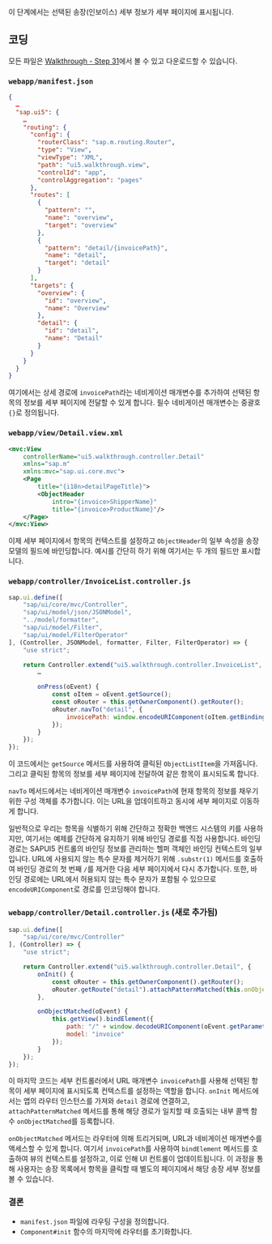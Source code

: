 이 단계에서는 선택된 송장(인보이스) 세부 정보가 세부 페이지에 표시됩니다.

## 코딩
모든 파일은 [Walkthrough - Step 31](https://sapui5.hana.ondemand.com/)에서 볼 수 있고 다운로드할 수 있습니다.

### `webapp/manifest.json`
```json
{
  …
  "sap.ui5": {
    …
    "routing": {
      "config": {
        "routerClass": "sap.m.routing.Router",
        "type": "View",
        "viewType": "XML",
        "path": "ui5.walkthrough.view",
        "controlId": "app",
        "controlAggregation": "pages"
      },
      "routes": [
        {
          "pattern": "",
          "name": "overview",
          "target": "overview"
        },
        {
          "pattern": "detail/{invoicePath}",
          "name": "detail",
          "target": "detail"
        }
      ],
      "targets": {
        "overview": {
          "id": "overview",
          "name": "Overview"
        },
        "detail": {
          "id": "detail",
          "name": "Detail"
        }
      }
    }
  }
}
```

여기에서는 상세 경로에 `invoicePath`라는 네비게이션 매개변수를 추가하여 선택된 항목의 정보를 세부 페이지에 전달할 수 있게 합니다. 필수 네비게이션 매개변수는 중괄호 `{}`로 정의됩니다.

### `webapp/view/Detail.view.xml`
```xml
<mvc:View
    controllerName="ui5.walkthrough.controller.Detail"
    xmlns="sap.m"
    xmlns:mvc="sap.ui.core.mvc">
    <Page
        title="{i18n>detailPageTitle}">
        <ObjectHeader
            intro="{invoice>ShipperName}"
            title="{invoice>ProductName}"/>
    </Page>
</mvc:View>
```

이제 세부 페이지에서 항목의 컨텍스트를 설정하고 `ObjectHeader`의 일부 속성을 송장 모델의 필드에 바인딩합니다. 예시를 간단히 하기 위해 여기서는 두 개의 필드만 표시합니다.

### `webapp/controller/InvoiceList.controller.js`
```javascript
sap.ui.define([
    "sap/ui/core/mvc/Controller",
    "sap/ui/model/json/JSONModel",
    "../model/formatter",
    "sap/ui/model/Filter",
    "sap/ui/model/FilterOperator"
], (Controller, JSONModel, formatter, Filter, FilterOperator) => {
    "use strict";

    return Controller.extend("ui5.walkthrough.controller.InvoiceList", {
        …

        onPress(oEvent) {
            const oItem = oEvent.getSource();
            const oRouter = this.getOwnerComponent().getRouter();
            oRouter.navTo("detail", {
                invoicePath: window.encodeURIComponent(oItem.getBindingContext("invoice").getPath().substr(1))
            });
        }
    });
});
```

이 코드에서는 `getSource` 메서드를 사용하여 클릭된 `ObjectListItem`을 가져옵니다. 그리고 클릭된 항목의 정보를 세부 페이지에 전달하여 같은 항목이 표시되도록 합니다.

`navTo` 메서드에서는 네비게이션 매개변수 `invoicePath`에 현재 항목의 정보를 채우기 위한 구성 객체를 추가합니다. 이는 URL을 업데이트하고 동시에 세부 페이지로 이동하게 합니다.

일반적으로 우리는 항목을 식별하기 위해 간단하고 정확한 백엔드 시스템의 키를 사용하지만, 여기서는 예제를 간단하게 유지하기 위해 바인딩 경로를 직접 사용합니다. 바인딩 경로는 SAPUI5 컨트롤의 바인딩 정보를 관리하는 헬퍼 객체인 바인딩 컨텍스트의 일부입니다. URL에 사용되지 않는 특수 문자를 제거하기 위해 `.substr(1)` 메서드를 호출하여 바인딩 경로의 첫 번째 `/`를 제거한 다음 세부 페이지에서 다시 추가합니다. 또한, 바인딩 경로에는 URL에서 허용되지 않는 특수 문자가 포함될 수 있으므로 `encodeURIComponent`로 경로를 인코딩해야 합니다.

### `webapp/controller/Detail.controller.js` (새로 추가됨)
```javascript
sap.ui.define([
    "sap/ui/core/mvc/Controller"
], (Controller) => {
    "use strict";

    return Controller.extend("ui5.walkthrough.controller.Detail", {
        onInit() {
            const oRouter = this.getOwnerComponent().getRouter();
            oRouter.getRoute("detail").attachPatternMatched(this.onObjectMatched, this);
        },

        onObjectMatched(oEvent) {
            this.getView().bindElement({
                path: "/" + window.decodeURIComponent(oEvent.getParameter("arguments").invoicePath),
                model: "invoice"
            });
        }
    });
});
```

이 마지막 코드는 세부 컨트롤러에서 URL 매개변수 `invoicePath`를 사용해 선택된 항목이 세부 페이지에 표시되도록 컨텍스트를 설정하는 역할을 합니다. `onInit` 메서드에서는 앱의 라우터 인스턴스를 가져와 `detail` 경로에 연결하고, `attachPatternMatched` 메서드를 통해 해당 경로가 일치할 때 호출되는 내부 콜백 함수 `onObjectMatched`를 등록합니다.

`onObjectMatched` 메서드는 라우터에 의해 트리거되며, URL과 네비게이션 매개변수를 액세스할 수 있게 합니다. 여기서 `invoicePath`를 사용하여 `bindElement` 메서드를 호출하여 뷰의 컨텍스트를 설정하고, 이로 인해 UI 컨트롤이 업데이트됩니다. 이 과정을 통해 사용자는 송장 목록에서 항목을 클릭할 때 별도의 페이지에서 해당 송장 세부 정보를 볼 수 있습니다.

### 결론
- `manifest.json` 파일에 라우팅 구성을 정의합니다.
- `Component#init` 함수의 마지막에 라우터를 초기화합니다.